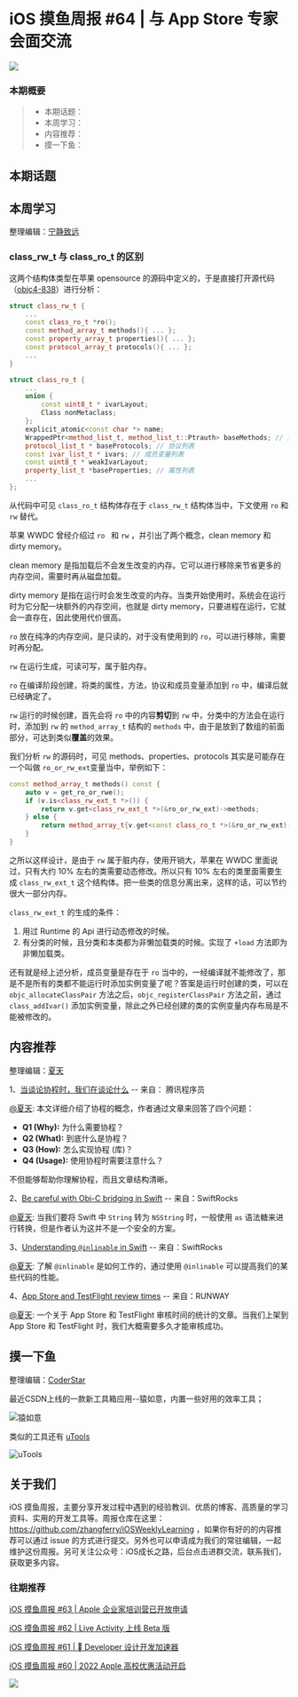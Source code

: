 # iOS 摸鱼周报 #64 | 与 App Store 专家会面交流

![](https://cdn.zhangferry.com/Images/moyu_weekly_cover.jpeg)

### 本期概要

> * 本期话题：
> * 本周学习：
> * 内容推荐：
> * 摸一下鱼：

## 本期话题



## 本周学习

整理编辑：[宁静致远](https://github.com/byshb)

### class_rw_t 与 class_ro_t 的区别

这两个结构体类型在苹果 opensource 的源码中定义的，于是直接打开源代码（[objc4-838](https://github.com/apple-oss-distributions/objc4/tree/objc4-838)）进行分析：

```c++
struct class_rw_t {
    ...
    const class_ro_t *ro();
    const method_array_t methods(){ ... };
    const property_array_t properties(){ ... };
    const protocol_array_t protocols(){ ... };
    ...
}
```

```c++
struct class_ro_t {
    ...
    union {
        const uint8_t * ivarLayout;
        Class nonMetaclass;
    };
    explicit_atomic<const char *> name;
    WrappedPtr<method_list_t, method_list_t::Ptrauth> baseMethods; // 方法列表
    protocol_list_t * baseProtocols; // 协议列表
    const ivar_list_t * ivars; // 成员变量列表
    const uint8_t * weakIvarLayout; 
    property_list_t *baseProperties; // 属性列表
    ...
};
```

从代码中可见 `class_ro_t` 结构体存在于 `class_rw_t` 结构体当中，下文使用 `ro` 和 `rw` 替代。

苹果 WWDC 曾经介绍过 `ro `  和 `rw` ，并引出了两个概念，clean memory 和 dirty memory。

clean memory 是指加载后不会发生改变的内存。它可以进行移除来节省更多的内存空间，需要时再从磁盘加载。

dirty memory 是指在运行时会发生改变的内存。当类开始使用时，系统会在运行时为它分配一块额外的内存空间，也就是 dirty memory，只要进程在运行，它就会一直存在，因此使用代价很高。

`ro` 放在纯净的内存空间，是只读的，对于没有使用到的 `ro`，可以进行移除，需要时再分配。

`rw` 在运行生成，可读可写，属于脏内存。

`ro` 在编译阶段创建，将类的属性，方法，协议和成员变量添加到 `ro` 中，编译后就已经确定了。

`rw` 运行的时候创建，首先会将 `ro` 中的内容**剪切**到 `rw` 中，分类中的方法会在运行时，添加到 `rw` 的 `method_array_t` 结构的 `methods` 中，由于是放到了数组的前面部分，可达到类似**覆盖**的效果。

我们分析 `rw` 的源码时，可见 methods、properties、protocols 其实是可能存在 一个叫做 `ro_or_rw_ext`变量当中，举例如下：

```c++
const method_array_t methods() const {
    auto v = get_ro_or_rwe();
    if (v.is<class_rw_ext_t *>()) {
        return v.get<class_rw_ext_t *>(&ro_or_rw_ext)->methods;
    } else {
        return method_array_t{v.get<const class_ro_t *>(&ro_or_rw_ext)->baseMethods};
    }
}
```

之所以这样设计，是由于 `rw` 属于脏内存，使用开销大，苹果在 WWDC ⾥⾯说过，只有⼤约 10% 左右的类需要动态修改。所以只有 10% 左右的类⾥⾯需要⽣成 `class_rw_ext_t` 这个结构体。把一些类的信息分离出来，这样的话，可以节约很⼤⼀部分内存。

`class_rw_ext_t` 的⽣成的条件：

1. ⽤过 Runtime 的 Api 进⾏动态修改的时候。
2. 有分类的时候，且分类和本类都为⾮懒加载类的时候。实现了 `+load` ⽅法即为⾮懒加载类。

还有就是经上述分析，成员变量是存在于 `ro` 当中的，一经编译就不能修改了，那是不是所有的类都不能运行时添加实例变量了呢？答案是运行时创建的类，可以在 `objc_allocateClassPair` 方法之后，`objc_registerClassPair` 方法之前，通过 `class_addIvar()` 添加实例变量，除此之外已经创建的类的实例变量内存布局是不能被修改的。


## 内容推荐

整理编辑：[夏天](https://juejin.cn/user/3298190611456638)

1、[当谈论协程时，我们在谈论什么](https://mp.weixin.qq.com/s/IO4ynnKEfy2Rt-Me7EIeqg)  -- 来自： 腾讯程序员

[@夏天](https://juejin.cn/user/3298190611456638): 本文详细介绍了协程的概念，作者通过文章来回答了四个问题： 

* **Q1 (Why):** 为什么需要协程？
* **Q2 (What):** 到底什么是协程？
* **Q3 (How):** 怎么实现协程 (库)？
* **Q4 (Usage):** 使用协程时需要注意什么？

不但能够帮助你理解协程，而且文章结构清晰。

2、[Be careful with Obj-C bridging in Swift](https://swiftrocks.com/be-careful-with-objc-bridging-in-swift) -- 来自：SwiftRocks

[@夏天](https://juejin.cn/user/3298190611456638): 当我们要将 Swift 中 `String` 转为 `NSString` 时，一般使用 `as` 语法糖来进行转换，但是作者认为这并不是一个安全的方案。 

3、[Understanding `@inlinable` in Swift](https://swiftrocks.com/understanding-inlinable-in-swift) -- 来自：SwiftRocks

[@夏天](https://juejin.cn/user/3298190611456638): 了解 `@inlinable` 是如何工作的，通过使用 `@inlinable` 可以提高我们的某些代码的性能。

4、[App Store and TestFlight review times](https://www.runway.team/appreviewtimes) --  来自：RUNWAY

[@夏天](https://juejin.cn/user/3298190611456638): 一个关于 App Store 和 TestFlight 审核时间的统计的文章。当我们上架到 App Store 和 TestFlight 时，我们大概需要多久才能审核成功。


## 摸一下鱼

整理编辑：[CoderStar](https://mp.weixin.qq.com/mp/homepage?__biz=MzU4NjQ5NDYxNg==&hid=1&sn=659c56a4ceebb37b1824979522adbb15&scene=18)

最近CSDN上线的一款新工具箱应用--猿如意，内置一些好用的效率工具；

![猿如意](http://cdn.zhangferry.com/20221201180541.png)

类似的工具还有 [uTools](https://www.u.tools/)

![uTools](http://cdn.zhangferry.com/20221201181157.png)


## 关于我们

iOS 摸鱼周报，主要分享开发过程中遇到的经验教训、优质的博客、高质量的学习资料、实用的开发工具等。周报仓库在这里：https://github.com/zhangferry/iOSWeeklyLearning ，如果你有好的的内容推荐可以通过 issue 的方式进行提交。另外也可以申请成为我们的常驻编辑，一起维护这份周报。另可关注公众号：iOS成长之路，后台点击进群交流，联系我们，获取更多内容。

### 往期推荐

[iOS 摸鱼周报 #63 | Apple 企业家培训营已开放申请](https://mp.weixin.qq.com/s/nAMshUG4AjWLAAHOFPVqXg)

[iOS 摸鱼周报 #62 |  Live Activity 上线 Beta 版 ](https://mp.weixin.qq.com/s/HySX4Yaf3Zxy8Wn-LyUO0A)

[iOS 摸鱼周报 #61 |  Developer 设计开发加速器](https://mp.weixin.qq.com/s/WfwqRhC-9-isUanv8ZnvMQ)

[iOS 摸鱼周报 #60 | 2022 Apple 高校优惠活动开启](https://mp.weixin.qq.com/s/5chb-a9u7VMdLis1FG6B6Q)

![](https://cdn.zhangferry.com/Images/WechatIMG384.jpeg)
